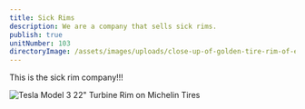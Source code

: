 ```yaml
---
title: Sick Rims
description: We are a company that sells sick rims.
publish: true
unitNumber: 103
directoryImage: /assets/images/uploads/close-up-of-golden-tire-rim-of-exotic-car-9343j6g.jpeg
---
```

This is the sick rim company!!!

![Tesla Model 3 22" Turbine Rim on Michelin Tires](/assets/images/uploads/tesla-model-3-wheels-20-inch-michelin-tires.jpg)
